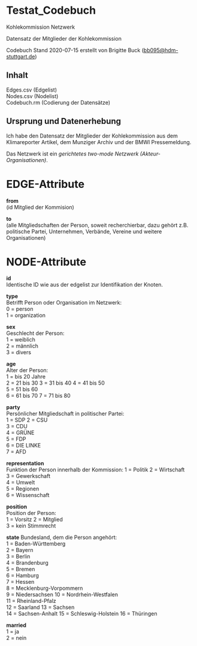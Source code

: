 # Testat_Codebuch 
Kohlekommission Netzwerk    

Datensatz der Mitglieder der Kohlekommission   

Codebuch Stand 2020-07-15 
erstellt von Brigitte Buck (bb095@hdm-stuttgart.de) 

## Inhalt 

Edges.csv (Edgelist)  
Nodes.csv (Nodelist)  
Codebuch.rm (Codierung der Datensätze)  

## Ursprung und Datenerhebung 
Ich habe den Datensatz der Mitglieder der Kohlekommission aus dem Klimareporter Artikel, dem Munziger Archiv und der BMWI Pressemeldung.   

Das Netzwerk ist ein *gerichtetes two-mode Netzwerk (Akteur-Organisationen)*.   

# EDGE-Attribute  

**from**   
(id Mitglied der Kommision) 

**to**  
(alle Mitgliedschaften der Person, soweit recherchierbar, dazu gehört z.B. politische Partei, Unternehmen, Verbände, Vereine und weitere Organisationen)  

# NODE-Attribute  

**id**  
Identische ID wie aus der edgelist zur Identifikation der Knoten.   

**type**  
Betrifft Person oder Organisation im Netzwerk:  
0 = person   
1 = organization  

**sex**   
Geschlecht der Person:   
1 = weiblich  
2 = männlich  
3 = divers  

**age**  
Alter der Person:    
1 = bis 20 Jahre  
2 = 21 bis 30 
3 = 31 bis 40 
4 = 41 bis 50   
5 = 51 bis 60   
6 = 61 bis 70 
7 = 71 bis 80   

**party**   
Persönlicher Mitgliedschaft in politischer Partei:  
1 = SDP 
2 = CSU   
3 = CDU   
4 = GRÜNE   
5 = FDP   
6 = DIE LINKE   
7 = AFD 

**representation**    
Funktion der Person innerhalb der Kommission: 
1 = Politik 
2 = Wirtschaft  
3 = Gewerkschaft  
4 = Umwelt  
5 = Regionen  
6 = Wissenschaft  

**position**   
Position der Person:  
1 = Vorsitz 
2 = Mitglied  
3 = kein Stimmrecht 

**state** 
Bundesland, dem die Person angehört:  
1 = Baden-Württemberg   
2 = Bayern  
3 = Berlin  
4 = Brandenburg   
5 = Bremen  
6 = Hamburg   
7 = Hessen  
8 = Mecklenburg-Vorpommern  
9 = Niedersachsen 
10 = Nordrhein-Westfalen  
11 = Rheinland-Pfalz  
12 = Saarland 
13 = Sachsen  
14 = Sachsen-Anhalt 
15 = Schleswig-Holstein 
16 = Thüringen  

**married**  
1 = ja  
2 = nein  

##  
